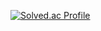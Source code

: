 [![Solved.ac Profile](http://mazassumnida.wtf/api/v2/generate_badge?boj=color0e)](https://solved.ac/color0e/)
